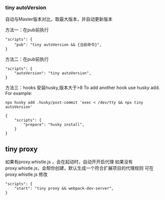 
### tiny autoVersion
自动与Master版本对比，取最大版本，并自动更新版本

方法一：在pub前执行

```
"scripts": {
    "pub": "tiny autoVersion && {当前命令}",
}
```

方法二：在pub前执行

```
"scripts": {
    "autoVersion": "tiny autoVersion",
}
```

方法三：hooks 
安装husky,版本大于>8
To add another hook use husky add. For example:

```
npx husky add .husky/post-commit 'exec < /dev/tty && npx tiny autoVersion'
```

```
{
    "scripts": {
        "prepare": "husky install",
    }
}
```



## tiny proxy
如果有proxy.whistle.js ，会在起动时，自动开开启代理
如果没有proxy.whistle.js，会帮你创建，默认生成一个符合扩展项目的代理规则
可在proxy.whistle.js 修改 

```
"scripts": {
    "start": "tiny proxy && webpack-dev-server",
}
```


### 